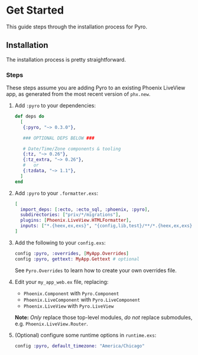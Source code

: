 # Get Started

This guide steps through the installation process for Pyro.

## Installation

The installation process is pretty straightforward.

### Steps

These steps assume you are adding Pyro to an existing Phoenix LiveView app, as generated from the most recent version of `phx.new`.

1. Add `:pyro` to your dependencies:

   ```elixir
   def deps do
     [
      {:pyro, "~> 0.3.0"},

      ### OPTIONAL DEPS BELOW ###

      # Date/Time/Zone components & tooling
      {:tz, "~> 0.26"},
      {:tz_extra, "~> 0.26"},
      #   or
      {:tzdata, "~> 1.1"},
     ]
   end
   ```

2. Add `:pyro` to your `.formatter.exs`:

   ```elixir
   [
     import_deps: [:ecto, :ecto_sql, :phoenix, :pyro],
     subdirectories: ["priv/*/migrations"],
     plugins: [Phoenix.LiveView.HTMLFormatter],
     inputs: ["*.{heex,ex,exs}", "{config,lib,test}/**/*.{heex,ex,exs}", "priv/*/seeds.exs"]
   ]
   ```

3. Add the following to your `config.exs`:

   ```elixir
   config :pyro, :overrides, [MyApp.Overrides]
   config :pyro, gettext: MyApp.Gettext # optional
   ```

   See `Pyro.Overrides` to learn how to create your own overrides file.

4. Edit your `my_app_web.ex` file, replacing:

   - `Phoenix.Component` with `Pyro.Component`
   - `Phoenix.LiveComponent` with `Pyro.LiveComponent`
   - `Phoenix.LiveView` with `Pyro.LiveView`

   **Note:** _Only_ replace those top-level modules, _do not_ replace submodules, e.g. `Phoenix.LiveView.Router`.

5. (Optional) configure some runtime options in `runtime.exs`:

   ```elixir
   config :pyro, default_timezone: "America/Chicago"
   ```
